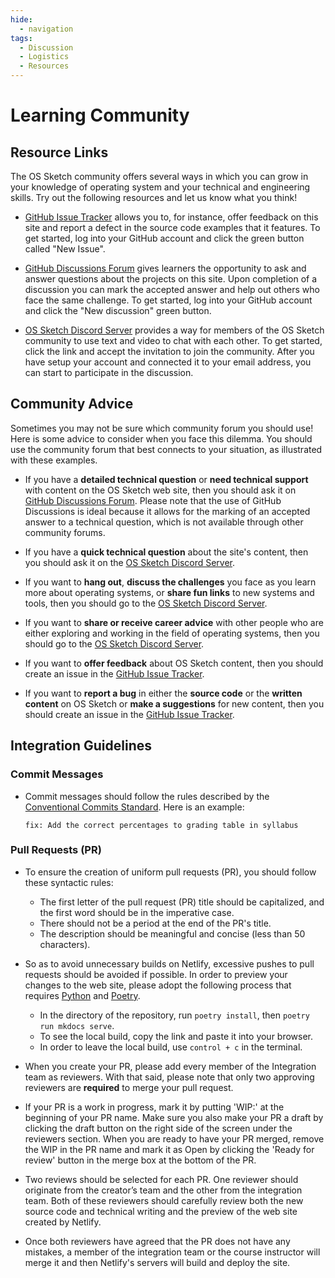 ```yaml
---
hide:
  - navigation
tags:
  - Discussion
  - Logistics
  - Resources
---
```


# Learning Community

## Resource Links

The OS Sketch community offers several ways in which you can grow in your
knowledge of operating system and your technical and engineering skills. Try
out the following resources and let us know what you think!

- [GitHub Issue
  Tracker](https://github.com/OS-Sketch/www.os-sketch.com/issues)
  allows you to, for instance, offer feedback on this site and report a defect
  in the source code examples that it features. To get started, log into your
  GitHub account and click the green button called "New Issue".

- [GitHub Discussions
  Forum](https://github.com/OS-Sketch/www.os-sketch.com/discussions) gives
  learners the opportunity to ask and answer questions about the projects on
  this site. Upon completion of a discussion you can mark the accepted answer
  and help out others who face the same challenge. To get started, log into your
  GitHub account and click the "New discussion" green button.

- [OS Sketch Discord Server](https://discord.gg/9VfCdqffu6) provides a way for
  members of the OS Sketch community to use text and video to chat with each
  other. To get started, click the link and accept the invitation to join the
  community. After you have setup your account and connected it to your email
  address, you can start to participate in the discussion.

## Community Advice

Sometimes you may not be sure which community forum you should use! Here is some
advice to consider when you face this dilemma. You should use the community
forum that best connects to your situation, as illustrated with these examples.

- If you have a **detailed technical question** or **need technical support**
  with content on the OS Sketch web site, then you should ask it on [GitHub
  Discussions
  Forum](https://github.com/OS-Sketch/www.os-sketch.com/discussions). Please
  note that the use of GitHub Discussions is ideal because it allows for the
  marking of an accepted answer to a technical question, which is not available
  through other community forums.

- If you have a **quick technical question** about the site's content, then you
  should ask it on the [OS Sketch Discord
  Server](https://discord.gg/9VfCdqffu6).

- If you want to **hang out**, **discuss the challenges** you face as you learn
  more about operating systems, or **share fun links** to new systems and
  tools, then you should go to the [OS Sketch Discord
  Server](https://discord.gg/9VfCdqffu6).

- If you want to **share or receive career advice** with other people who are
  either exploring and working in the field of operating systems, then you
  should go to the [OS Sketch Discord Server](https://discord.gg/9VfCdqffu6).

- If you want to **offer feedback** about OS Sketch content, then you should
  create an issue in the [GitHub Issue
  Tracker](https://github.com/OS-Sketch/www.os-sketch.com/issues).

- If you want to **report a bug** in either the **source code** or the
  **written content** on OS Sketch or **make a suggestions** for new content,
  then you should create an issue in the [GitHub Issue
  Tracker](https://github.com/OS-Sketch/www.os-sketch.com/issues).

## Integration Guidelines

### Commit Messages
- Commit messages should follow the rules described by the [Conventional
  Commits Standard](https://www.conventionalcommits.org/en/v1.0.0/#summary).
  Here is an example:

    ```
    fix: Add the correct percentages to grading table in syllabus
    ```
### Pull Requests (PR)
- To ensure the creation of uniform pull requests (PR), you should follow these syntactic rules:

    - The first letter of the pull request (PR) title should be capitalized,
      and the first word should be in the imperative case.
    - There should not be a period at the end of the PR's title.
    - The description should be meaningful and concise (less than 50
      characters).

- So as to avoid unnecessary builds on Netlify, excessive pushes to pull
  requests should be avoided if possible. In order to preview your changes to
  the web site, please adopt the following process that requires
  [Python](https://www.python.org/) and [Poetry](https://python-poetry.org/).

    - In the directory of the repository, run `poetry install`, then `poetry run
      mkdocs serve`.
    - To see the local build, copy the link and paste it into your browser.
    - In order to leave the local build, use `control + c` in the terminal.

- When you create your PR, please add every member of the Integration team as
  reviewers. With that said, please note that only two approving reviewers are
  **required** to merge your pull request.

- If your PR is a work in progress, mark it by putting 'WIP:' at the beginning of your PR name. Make sure you also make your PR a draft by clicking the draft button on the right side of the screen under the reviewers section. When you are ready to have your PR merged, remove the WIP in the PR name and mark it as Open by clicking the 'Ready for review' button in the merge box at the bottom of the PR.

- Two reviews should be selected for each PR. One reviewer should originate
  from the creator’s team and the other from the integration team. Both of
  these reviewers should carefully review both the new source code and
  technical writing and the preview of the web site created by Netlify.

- Once both reviewers have agreed that the PR does not have any mistakes, a
  member of the integration team or the course instructor will merge it and
  then Netlify's servers will build and deploy the site.
